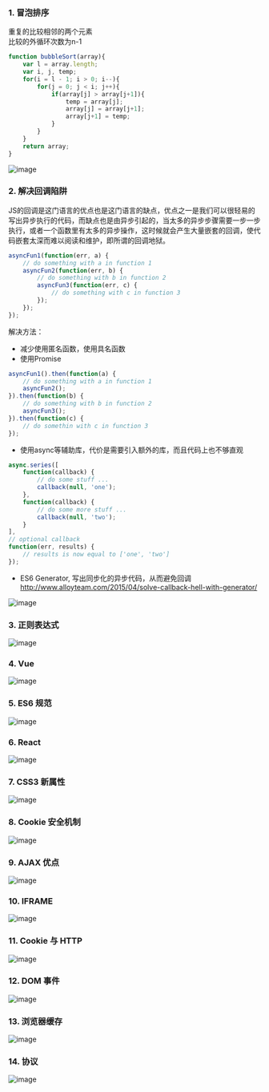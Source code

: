 ### 1. 冒泡排序 <br>
重复的比较相邻的两个元素 <br>
比较的外循环次数为n-1 <br>
```javascript
function bubbleSort(array){
    var l = array.length;
    var i, j, temp;
    for(i = l - 1; i > 0; i--){
        for(j = 0; j < i; j++){
            if(array[j] > array[j+1]){
                temp = array[j];
                array[j] = array[j+1];
                array[j+1] = temp;
            }
        }
    }
    return array;
}
```
![image](https://github.com/Yanssie/CodePractice/blob/master/image/jd1.png)
### 2. 解决回调陷阱 <br>
JS的回调是这门语言的优点也是这门语言的缺点，优点之一是我们可以很轻易的写出异步执行的代码，而缺点也是由异步引起的，当太多的异步步骤需要一步一步执行，或者一个函数里有太多的异步操作，这时候就会产生大量嵌套的回调，使代码嵌套太深而难以阅读和维护，即所谓的回调地狱。 <br>
```javascript
asyncFun1(function(err, a) {
    // do something with a in function 1
    asyncFun2(function(err, b) {
        // do something with b in function 2
        asyncFun3(function(err, c) {
            // do something with c in function 3
        });
    });
});
```
解决方法： <br>
- 减少使用匿名函数，使用具名函数
- 使用Promise
```javascript
asyncFun1().then(function(a) {
    // do something with a in function 1
    asyncFun2();
}).then(function(b) {
    // do something with b in function 2
    asyncFun3();
}).then(function(c) {
    // do somethin with c in function 3
});
```
- 使用async等辅助库，代价是需要引入额外的库，而且代码上也不够直观
```javascript
async.series([
    function(callback) {
        // do some stuff ...
        callback(null, 'one');
    },
    function(callback) {
        // do some more stuff ...
        callback(null, 'two');
    }
],
// optional callback
function(err, results) {
    // results is now equal to ['one', 'two']
});
```
- ES6 Generator, 写出同步化的异步代码，从而避免回调 <br>
http://www.alloyteam.com/2015/04/solve-callback-hell-with-generator/

![image](https://github.com/Yanssie/CodePractice/blob/master/image/jd2.png)
### 3. 正则表达式 <br>
![image](https://github.com/Yanssie/CodePractice/blob/master/image/jd3.png)
### 4. Vue <br>
![image](https://github.com/Yanssie/CodePractice/blob/master/image/jd4.png)
### 5. ES6 规范 <br>
![image](https://github.com/Yanssie/CodePractice/blob/master/image/jd5.png)
### 6. React <br>
![image](https://github.com/Yanssie/CodePractice/blob/master/image/jd6.png)
### 7. CSS3 新属性 <br>
![image](https://github.com/Yanssie/CodePractice/blob/master/image/jd7.png)
### 8. Cookie 安全机制 <br>
![image](https://github.com/Yanssie/CodePractice/blob/master/image/jd8.png)
### 9. AJAX 优点 <br>
![image](https://github.com/Yanssie/CodePractice/blob/master/image/jd9.png)
### 10. IFRAME <br>
![image](https://github.com/Yanssie/CodePractice/blob/master/image/jd10.png)
### 11. Cookie 与 HTTP <br>
![image](https://github.com/Yanssie/CodePractice/blob/master/image/jd11.png)
### 12. DOM 事件 <br>
![image](https://github.com/Yanssie/CodePractice/blob/master/image/jd12.png)
### 13. 浏览器缓存 <br>
![image](https://github.com/Yanssie/CodePractice/blob/master/image/jd13.png)
### 14. 协议 <br>
![image](https://github.com/Yanssie/CodePractice/blob/master/image/jd14.png)
